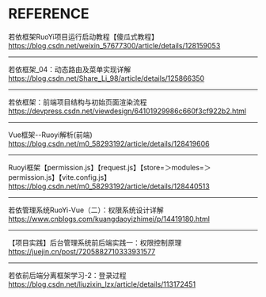 # REFERENCE

若依框架RuoYi项目运行启动教程【傻瓜式教程】
https://blog.csdn.net/weixin_57677300/article/details/128159053

--------------------------------

若依框架_04：动态路由及菜单实现详解
https://blog.csdn.net/Share_Li_98/article/details/125866350

--------------------------------

若依框架：前端项目结构与初始页面渲染流程
https://devpress.csdn.net/viewdesign/64101929986c660f3cf922b2.html

--------------------------------

Vue框架--Ruoyi解析(前端)
https://blog.csdn.net/m0_58293192/article/details/128419606

--------------------------------

Ruoyi框架【permission.js】【request.js】【store=＞modules=＞permission.js】【vite.config.js】
https://blog.csdn.net/m0_58293192/article/details/128440513

--------------------------------

若依管理系统RuoYi-Vue（二）：权限系统设计详解
https://www.cnblogs.com/kuangdaoyizhimei/p/14419180.html

--------------------------------

【项目实践】后台管理系统前后端实践一：权限控制原理
https://juejin.cn/post/7205882710333931577

--------------------------------

若依前后端分离框架学习-2：登录过程
https://blog.csdn.net/liuzixin_lzx/article/details/113172451
